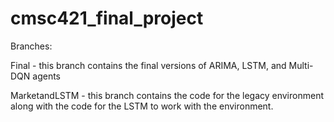 # cmsc421_final_project

Branches:

Final - this branch contains the final versions of ARIMA, LSTM, and Multi-DQN agents

MarketandLSTM - this branch contains the code for the legacy environment along with the code for the LSTM to work with the environment.
